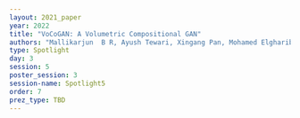 ```yaml
---
layout: 2021_paper
year: 2022
title: "VoCoGAN: A Volumetric Compositional GAN"
authors: "Mallikarjun  B R, Ayush Tewari, Xingang Pan, Mohamed Elgharib and Christian Theobalt"
type: Spotlight
day: 3
session: 5
poster_session: 3
session-name: Spotlight5
order: 7
prez_type: TBD
---
```

